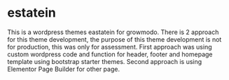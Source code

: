 # estatein

This is a wordpress themes eastatein for growmodo. There is 2 approach for this theme development, the purpose of this theme development is not for production, this was only for assessment. First approach was using custom wordpress code and function for header, footer and homepage template using bootstrap starter themes. Second approach is using Elementor Page Builder for other page.

